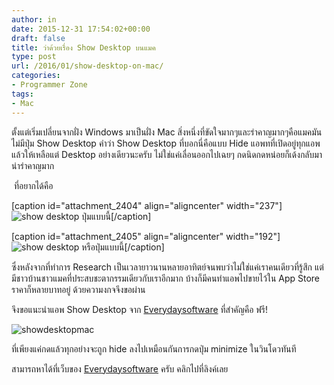 ```yaml
---
author: in
date: 2015-12-31 17:54:02+00:00
draft: false
title: ว่าด้วยเรื่อง Show Desktop บนแมค
type: post
url: /2016/01/show-desktop-on-mac/
categories:
- Programmer Zone
tags:
- Mac
---
```


ตั้งแต่เริ่มเปลี่ยนจากฝั่ง Windows มาเป็นฝั่ง Mac สิ่งหนึ่งที่ขัดใจมากๆและรำคาญมากๆคือแมคมันไม่มีปุ่ม Show Desktop คำว่า Show Desktop ที่บอกนี่คือแบบ Hide แอพทที่เปิดอยู่ทุกแอพแล้วให้เหลือแต่ Desktop อย่างเดียวนะครับ ไม่ใช่แค่เลื่อนออกไปเฉยๆ กดนิดกดหน่อยก็เด้งกลับมาน่ารำคาญมาก
<!-- more --> ที่อยากได้คือ

[caption id="attachment_2404" align="aligncenter" width="237"]![show desktop](https://www.innnblog.com/wp-content/uploads/2016/01/image148.png)
ปุ่มแบบนี้[/caption]

[caption id="attachment_2405" align="aligncenter" width="192"]![show desktop](https://www.innnblog.com/wp-content/uploads/2016/01/3677038908_0ec831dcd8.jpg)
หรือปุ่มแบบนี้[/caption]

ซึ่งหลังจากที่ทำการ Research เป็นเวลายาวนานหลายอาทิตย์จนพบว่าไม่ใช่แค่เราคนเดียวที่รู้สึก แต่มีชาวบ้านชาวแมคที่ประสบชะตากรรมเดียวกับเราอีกมาก บ้างก็มีคนทำแอพไปขายไว้ใน App Store ราคาก็หลายบาทอยู่ ด้วยความงกจจึงขอผ่าน

จึงขอแนะนำแอพ Show Desktop จาก [Everydaysoftware](http://www.everydaysoftware.net/showdesktop/) ที่สำคัญคือ ฟรี!

![showdesktopmac](https://www.innnblog.com/wp-content/uploads/2016/01/showdesktopmac-300x154.jpg)


ที่เพียงแค่กดแล้วทุกอย่างจะถูก hide ลงไปเหมือนกันการกดปุ่ม minimize ในวินโดวทันที

สามารถหาได้ที่เว็บของ [Everydaysoftware](http://www.everydaysoftware.net/showdesktop/) ครับ คลิกไปที่ลิงค์เลย
